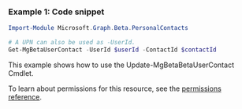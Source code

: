 ### Example 1: Code snippet

```powershellImport-Module Microsoft.Graph.Beta.PersonalContacts

# A UPN can also be used as -UserId.
Get-MgBetaUserContact -UserId $userId -ContactId $contactId
```
This example shows how to use the Update-MgBetaBetaUserContact Cmdlet.
To learn about permissions for this resource, see the [permissions reference](/graph/permissions-reference).

